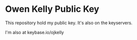 # Owen Kelly Public Key

This repository hold my public key. It's also on the keyservers.

I'm also at keybase.io/ojkelly
